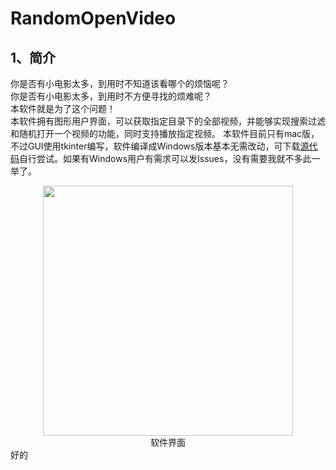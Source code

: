# RandomOpenVideo
## 1、简介
你是否有小电影太多，到用时不知道该看哪个的烦恼呢？  
你是否有小电影太多，到用时不方便寻找的烦难呢？  
本软件就是为了这个问题！   
本软件拥有图形用户界面，可以获取指定目录下的全部视频，并能够实现搜索过滤和随机打开一个视频的功能，同时支持播放指定视频。
本软件目前只有mac版，不过GUI使用tkinter编写，软件编译成Windows版本基本无需改动，可下载[源代码](https://raw.githubusercontent.com/skjgsk/RandomOpenVideo/master/GuiRandomFile.py)自行尝试。如果有Windows用户有需求可以发Issues，没有需要我就不多此一举了。  
<div align="center">
  <img src="https://github.com/skjgsk/RandomOpenVideo/blob/master/img/main_window.png" width="400"/>
  <div>软件界面</div>
</div>   
好的
